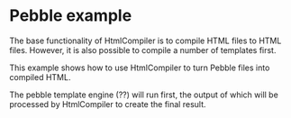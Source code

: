 
# Pebble example

The base functionality of HtmlCompiler is to compile HTML files to HTML files.
However, it is also possible to compile a number of templates first.

This example shows how to use HtmlCompiler to turn Pebble files into compiled HTML.

The pebble template engine (??) will run first, the output of which will be
processed by HtmlCompiler to create the final result.
